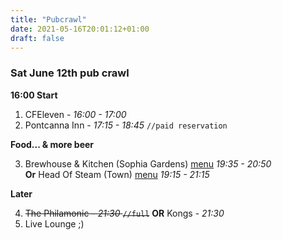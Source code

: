 ```yaml
---
title: "Pubcrawl"
date: 2021-05-16T20:01:12+01:00
draft: false
---
```


### Sat June 12th pub crawl

**16:00 Start**

1. CFEleven - *16:00 - 17:00*
2. Pontcanna Inn - *17:15 - 18:45* ```//paid reservation```

**Food... & more beer** 

3. Brewhouse & Kitchen (Sophia Gardens) [menu](https://www.brewhouseandkitchen.com/wp-content/uploads/2020/06/23679-BK-New-Menu-Placemat-Update-A3-Oct-2020-PB1-v12.pdf) *19:35 - 20:50*     
   **Or** Head Of Steam (Town) [menu](https://storage.googleapis.com/headofsteam/2019/03/HOSLPR-PIZZAMENU-web.pdf) *19:15 - 21:15*

**Later**

4. ~~The Philamonic - *21:30* ```//full```~~
    **OR** Kongs - *21:30*
5. Live Lounge ;)

